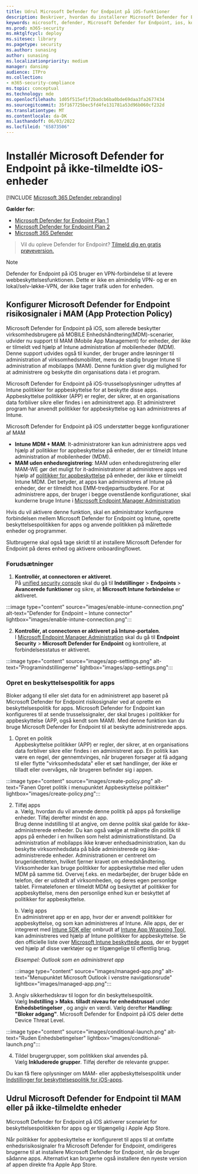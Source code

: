 ```yaml
---
title: Udrul Microsoft Defender for Endpoint på iOS-funktioner
description: Beskriver, hvordan du installerer Microsoft Defender for Endpoint på ikke-tilmeldte iOS-enheder.
keywords: microsoft, defender, Microsoft Defender for Endpoint, ios, konfigurer, funktioner, ios
ms.prod: m365-security
ms.mktglfcycl: deploy
ms.sitesec: library
ms.pagetype: security
ms.author: sunasing
author: sunasing
ms.localizationpriority: medium
manager: dansimp
audience: ITPro
ms.collection:
- m365-security-compliance
ms.topic: conceptual
ms.technology: mde
ms.openlocfilehash: 1d05f515ef1f2badcb6ba0bde69daa3fa2677434
ms.sourcegitcommit: 35f167725bec5fd4fe131781a53d96b060cf232d
ms.translationtype: MT
ms.contentlocale: da-DK
ms.lasthandoff: 06/03/2022
ms.locfileid: "65873506"
---
```

# <a name="deploy-microsoft-defender-for-endpoint-on-unenrolled-ios-devices"></a>Installér Microsoft Defender for Endpoint på ikke-tilmeldte iOS-enheder

[!INCLUDE [Microsoft 365 Defender rebranding](../../includes/microsoft-defender.md)]

**Gælder for:**
- [Microsoft Defender for Endpoint Plan 1](https://go.microsoft.com/fwlink/p/?linkid=2154037)
- [Microsoft Defender for Endpoint Plan 2](https://go.microsoft.com/fwlink/p/?linkid=2154037)
- [Microsoft 365 Defender](https://go.microsoft.com/fwlink/?linkid=2118804)

> Vil du opleve Defender for Endpoint? [Tilmeld dig en gratis prøveversion.](https://signup.microsoft.com/create-account/signup?products=7f379fee-c4f9-4278-b0a1-e4c8c2fcdf7e&ru=https://aka.ms/MDEp2OpenTrial?ocid=docs-wdatp-exposedapis-abovefoldlink)

> [!NOTE]
> Defender for Endpoint på iOS bruger en VPN-forbindelse til at levere webbeskyttelsesfunktionen. Dette er ikke en almindelig VPN- og er en lokal/selv-løkke-VPN, der ikke tager trafik uden for enheden.

## <a name="configure-microsoft-defender-for-endpoint-risk-signals-in-app-protection-policy-mam"></a>Konfigurer Microsoft Defender for Endpoint risikosignaler i MAM (App Protection Policy)

Microsoft Defender for Endpoint på iOS, som allerede beskytter virksomhedsbrugere på MOBILE Enhedshåndtering(MDM)-scenarier, udvider nu support til MAM (Mobile App Management) for enheder, der ikke er tilmeldt ved hjælp af Intune administration af mobilenheder (MDM). Denne support udvides også til kunder, der bruger andre løsninger til administration af virksomhedsmobilitet, mens de stadig bruger Intune til administration af mobilapps (MAM). Denne funktion giver dig mulighed for at administrere og beskytte din organisations data i et program.

Microsoft Defender for Endpoint på iOS-trusselsoplysninger udnyttes af Intune politikker for appbeskyttelse for at beskytte disse apps. Appbeskyttelse politikker (APP) er regler, der sikrer, at en organisations data forbliver sikre eller findes i en administreret app. Et administreret program har anvendt politikker for appbeskyttelse og kan administreres af Intune.  

Microsoft Defender for Endpoint på iOS understøtter begge konfigurationer af MAM
- **Intune MDM + MAM**: It-administratorer kan kun administrere apps ved hjælp af politikker for appbeskyttelse på enheder, der er tilmeldt Intune administration af mobilenheder (MDM).
- **MAM uden enhedsregistrering**: MAM uden enhedsregistrering eller MAM-WE gør det muligt for it-administratorer at administrere apps ved hjælp af [politikker for appbeskyttelse](/mem/intune/apps/app-protection-policy) på enheder, der ikke er tilmeldt Intune MDM. Det betyder, at apps kan administreres af Intune på enheder, der er tilmeldt hos EMM-tredjepartsudbydere. For at administrere apps, der bruger i begge ovenstående konfigurationer, skal kunderne bruge Intune i [Microsoft Endpoint Manager Administration](https://go.microsoft.com/fwlink/?linkid=2109431)

Hvis du vil aktivere denne funktion, skal en administrator konfigurere forbindelsen mellem Microsoft Defender for Endpoint og Intune, oprette beskyttelsespolitikken for apps og anvende politikken på målrettede enheder og programmer. 
 
Slutbrugerne skal også tage skridt til at installere Microsoft Defender for Endpoint på deres enhed og aktivere onboardingflowet.

### <a name="pre-requisites"></a>Forudsætninger

1. **Kontrollér, at connectoren er aktiveret**. <br> På [unified security console](https://security.microsoft.com) skal du gå til **Indstillinger** >  **Endpoints** > **Avancerede funktioner** og sikre, at **Microsoft Intune forbindelse** er aktiveret.

  :::image type="content" source="images/enable-intune-connection.png" alt-text="Defender for Endpoint – Intune connector" lightbox="images/enable-intune-connection.png":::

  
2. **Kontrollér, at connectoren er aktiveret på Intune-portalen**. <br> I [Microsoft Endpoint Manager Administration](https://go.microsoft.com/fwlink/?linkid=2109431) skal du gå til **Endpoint Security** >  **Microsoft Defender for Endpoint** og kontrollere, at forbindelsesstatus er aktiveret.

  :::image type="content" source="images/app-settings.png" alt-text="Programindstillingerne" lightbox="images/app-settings.png":::

### <a name="create-an-app-protection-policy"></a>Opret en beskyttelsespolitik for apps
 
Bloker adgang til eller slet data for en administreret app baseret på Microsoft Defender for Endpoint risikosignaler ved at oprette en beskyttelsespolitik for apps.
Microsoft Defender for Endpoint kan konfigureres til at sende trusselssignaler, der skal bruges i politikker for appbeskyttelse (APP, også kendt som MAM). Med denne funktion kan du bruge Microsoft Defender for Endpoint til at beskytte administrerede apps.

1. Opret en politik <br>
Appbeskyttelse politikker (APP) er regler, der sikrer, at en organisations data forbliver sikre eller findes i en administreret app. En politik kan være en regel, der gennemtvinges, når brugeren forsøger at få adgang til eller flytte "virksomhedsdata" eller et sæt handlinger, der ikke er tilladt eller overvåges, når brugeren befinder sig i appen. 

:::image type="content" source="images/create-policy.png" alt-text="Fanen Opret politik i menupunktet Appbeskyttelse politikker" lightbox="images/create-policy.png":::

2. Tilføj apps <br>
    a. Vælg, hvordan du vil anvende denne politik på apps på forskellige enheder. Tilføj derefter mindst én app. <br>
    Brug denne indstilling til at angive, om denne politik skal gælde for ikke-administrerede enheder. Du kan også vælge at målrette din politik til apps på enheder i en hvilken som helst administrationstilstand.
Da administration af mobilapps ikke kræver enhedsadministration, kan du beskytte virksomhedsdata på både administrerede og ikke-administrerede enheder. Administrationen er centreret om brugeridentiteten, hvilket fjerner kravet om enhedshåndtering. Virksomheder kan bruge politikker for appbeskyttelse med eller uden MDM på samme tid. Overvej f.eks. en medarbejder, der bruger både en telefon, der er udstedt af virksomheden, og deres egen personlige tablet. Firmatelefonen er tilmeldt MDM og beskyttet af politikker for appbeskyttelse, mens den personlige enhed kun er beskyttet af politikker for appbeskyttelse.

    b. Vælg apps<br>
    En administreret app er en app, hvor der er anvendt politikker for appbeskyttelse, og som kan administreres af Intune. Alle apps, der er integreret med [Intune SDK eller](/mem/intune/developer/app-sdk) ombrudt af [Intune App Wrapping Tool](/mem/intune/developer/apps-prepare-mobile-application-management), kan administreres ved hjælp af Intune politikker for appbeskyttelse. Se den officielle liste over [Microsoft Intune beskyttede apps](/mem/intune/apps/apps-supported-intune-apps), der er bygget ved hjælp af disse værktøjer og er tilgængelige til offentlig brug.

    *Eksempel: Outlook som en administreret app*

     :::image type="content" source="images/managed-app.png" alt-text="Menupunktet Microsoft Outlook i venstre navigationsrude" lightbox="images/managed-app.png":::
  

 3. Angiv sikkerhedskrav til logon for din beskyttelsespolitik. <br>
Vælg **Indstilling > Maks. tilladt niveau for enhedstrussel** under **Enhedsbetingelser** , og angiv en værdi. Vælg derefter  **Handling: "Bloker adgang"**. Microsoft Defender for Endpoint på iOS deler dette Device Threat Level.

    
   :::image type="content" source="images/conditional-launch.png" alt-text="Ruden Enhedsbetingelser" lightbox="images/conditional-launch.png":::

4. Tildel brugergrupper, som politikken skal anvendes på.<br>
  Vælg **Inkluderede grupper**. Tilføj derefter de relevante grupper. 


Du kan få flere oplysninger om MAM- eller appbeskyttelsespolitik under [Indstillinger for beskyttelsespolitik for iOS-apps](/mem/intune/apps/app-protection-policy-settings-ios).

## <a name="deploy-microsoft-defender-for-endpoint-for-mam-or-on-unenrolled-devices"></a>Udrul Microsoft Defender for Endpoint til MAM eller på ikke-tilmeldte enheder

Microsoft Defender for Endpoint på iOS aktiverer scenariet for beskyttelsespolitikken for apps og er tilgængelig i Apple App Store.

Når politikker for appbeskyttelse er konfigureret til apps til at omfatte enhedsrisikosignaler fra Microsoft Defender for Endpoint, omdirigeres brugerne til at installere Microsoft Defender for Endpoint, når de bruger sådanne apps. Alternativt kan brugerne også installere den nyeste version af appen direkte fra Apple App Store.

